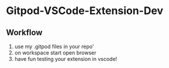 # Gitpod-VSCode-Extension-Dev

## Workflow
1. use my .gitpod files in your repo'
2. on workspace start open browser
3. have fun testing your extension in vscode!
